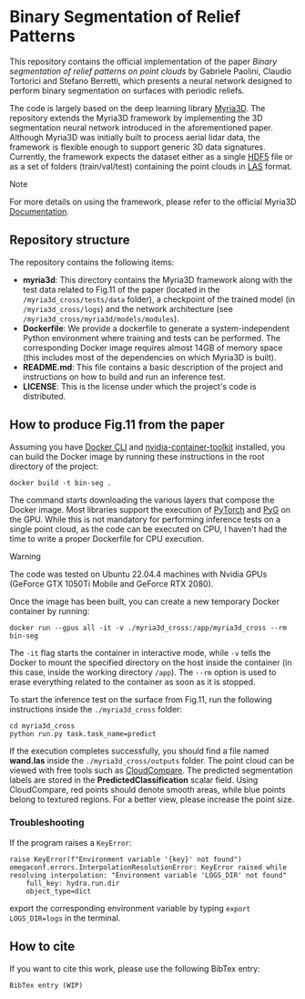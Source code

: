 # Binary Segmentation of Relief Patterns
This repository contains the official implementation of the paper *Binary segmentation of relief patterns on point clouds* by Gabriele Paolini, Claudio Tortorici and Stefano Berretti, which presents a neural network designed to perform binary segmentation on surfaces with periodic reliefs. 

The code is largely based on the deep learning library [Myria3D](https://github.com/IGNF/myria3d).
The repository extends the Myria3D framework by implementing the 3D segmentation neural network introduced in the aforementioned paper.
Although Myria3D was initially built to process aerial lidar data, the framework is flexible enough to support generic 3D data signatures.
Currently, the framework expects the dataset either as a single [HDF5](https://en.wikipedia.org/wiki/Hierarchical_Data_Format) file or as a set of folders (train/val/test) containing the point clouds in [LAS](https://en.wikipedia.org/wiki/LAS_file_format) format.

> [!NOTE]
> For more details on using the framework, please refer to the official Myria3D [Documentation](https://ignf.github.io/myria3d/).

## Repository structure
The repository contains the following items:
- **myria3d**: This directory contains the Myria3D framework along with the test data related to Fig.11 of the paper (located in the ```/myria3d_cross/tests/data``` folder), a checkpoint of the trained model (in ```/myria3d_cross/logs```) and the network architecture (see ```/myria3d_cross/myria3d/models/modules```).
- **Dockerfile**: We provide a dockerfile to generate a system-independent Python environment where training and tests can be performed. The corresponding Docker image requires almost 14GB of memory space (this includes most of the dependencies on which Myria3D is built).
- **README.md**: This file contains a basic description of the project and instructions on how to build and run an inference test.
- **LICENSE**: This is the license under which the project's code is distributed.

## How to produce Fig.11 from the paper
Assuming you have [Docker CLI](https://docs.docker.com/engine/reference/commandline/cli/) and [nvidia-container-toolkit](https://docs.nvidia.com/datacenter/cloud-native/container-toolkit/latest/install-guide.html) installed, you can build the Docker image by running these instructions in the root directory of the project:

```
docker build -t bin-seg .
```

The command starts downloading the various layers that compose the Docker image.
Most libraries support the execution of [PyTorch](https://pytorch.org/) and [PyG](https://pytorch-geometric.readthedocs.io/en/latest/) on the GPU.
While this is not mandatory for performing inference tests on a single point cloud, as the code can be executed on CPU, I haven't had the time to write a proper Dockerfile for CPU execution.

> [!WARNING]
> The code was tested on Ubuntu 22.04.4 machines with Nvidia GPUs (GeForce GTX 1050Ti Mobile and GeForce RTX 2080).

Once the image has been built, you can create a new temporary Docker container by running:

```
docker run --gpus all -it -v ./myria3d_cross:/app/myria3d_cross --rm bin-seg
```

The ```-it``` flag starts the container in interactive mode, while ```-v``` tells the Docker to mount the specified directory on the host inside the container (in this case, inside the working directory ```/app```).
The ```--rm``` option is used to erase everything related to the container as soon as it is stopped.

To start the inference test on the surface from Fig.11, run the following instructions inside the ```./myria3d_cross``` folder:

```
cd myria3d_cross
python run.py task.task_name=predict
```

If the execution completes successfully, you should find a file named **wand.las** inside the ```./myria3d_cross/outputs``` folder.
The point cloud can be viewed with free tools such as [CloudCompare](https://www.cloudcompare.org/).
The predicted segmentation labels are stored in the **PredictedClassification** scalar field.
Using CloudCompare, red points should denote smooth areas, while blue points belong to textured regions.
For a better view, please increase the point size.

### Troubleshooting
If the program raises a ```KeyError```:

```
raise KeyError(f"Environment variable '{key}' not found")
omegaconf.errors.InterpolationResolutionError: KeyError raised while resolving interpolation: "Environment variable 'LOGS_DIR' not found"
    full_key: hydra.run.dir
    object_type=dict

```

export the corresponding environment variable by typing ```export LOGS_DIR=logs``` in the terminal. 

## How to cite
If you want to cite this work, please use the following BibTex entry:
```
BibTex entry (WIP)
```
